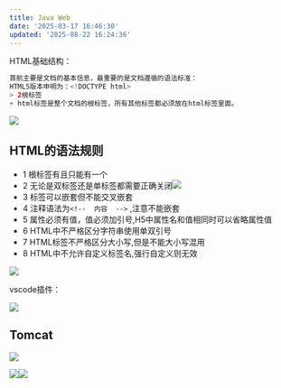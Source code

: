 ```yaml
---
title: Java Web
date: '2025-03-17 16:46:30'
updated: '2025-08-22 16:24:36'
---
```

HTML基础结构：

```java
首航主要是文档的基本信息，最重要的是文档遵循的语法标准：
HTML5版本申明为：<!DOCTYPE html>
> 2根标签
+ html标签是整个文档的根标签，所有其他标签都必须放在html标签里面。
```

![](/images/305a7367bec3b89619cb9bc9d91931f9.png)

## HTML的语法规则
+ 1 根标签有且只能有一个
+ 2 无论是双标签还是单标签都需要正确关闭![](/images/04976806fe8ea86c2bb7b11d15729747.png)
+ 3 标签可以嵌套但不能交叉嵌套
+ 4 注释语法为`<!--  内容  -->`  ,注意不能嵌套
+ 5 属性必须有值，值必须加引号,H5中属性名和值相同时可以省略属性值
+ 6 HTML中不严格区分字符串使用单双引号
+ 7 HTML标签不严格区分大小写,但是不能大小写混用
+ 8 HTML中不允许自定义标签名,强行自定义则无效

![](/images/44cf33b79f992622bac8bff54063c3f4.png)

vscode插件：

![](/images/86d208a064329ee73c265f0b01d117dc.png)



## Tomcat
![](/images/77824fb4558b76af1143fd5020849c1a.png)

![](/images/171505b4ce56e4d83b08c0f625500fd2.png)![](/images/927e12f830a5a45a80182ad4bdf72b03.png)

